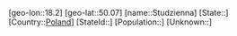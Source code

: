 ﻿---
location: [50.07,18.2]
type: City
tags:
- geo/City


SpocWebEntityId: 34633
isDeleted: false
confidential: public

---
[geo-lon::18.2]
[geo-lat::50.07]
[name::Studzienna]
[State::]
[Country::[Poland](geo/Continent/Europe/Poland.md)]
[StateId::]
[Population::]
[Unknown::]

